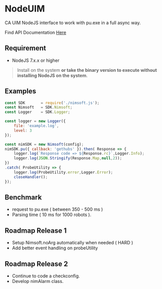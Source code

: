 # NodeUIM
CA UIM NodeJS interface to work with pu.exe in a full async way.

Find API Documentation [Here](https://github.com/fraxken/NodeUIM/wiki)

## Requirement 

- NodeJS 7.x.x or higher

> Install on the system **or take the binary version to execute without installing NodeJS on the system**. 

## Examples 

```js
const SDK       = require('./nimsoft.js');
const Nimsoft   = SDK.Nimsoft;
const Logger    = SDK.Logger;

const logger = new Logger({
    file: 'example.log',
    level: 3
});

const nimSDK = new Nimsoft(config);
nimSDK.pu({ callback: 'gethubs' }).then( Response => {
    logger.log(`Response code => ${Response.rc}`,Logger.Info);
    logger.log(JSON.Stringify(Response.Map,null,2));
})
.catch( ProbeUtility => {
    logger.log(ProbeUtility.error,Logger.Error);
    closeHandler();
});
```

## Benchmark

- request to pu.exe ( between 350 - 500 ms ) 
- Parsing time ( 10 ms for 1000 robots ).

## Roadmap Release 1

- Setup Nimsoft.noArg automatically when needed ( HARD )
- Add better event handling on probeUtility

## Roadmap Release 2 

- Continue to code a checkconfig.
- Develop nimAlarm class.
